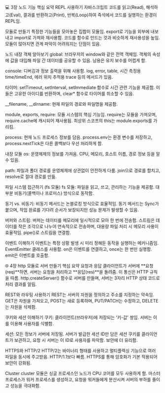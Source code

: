 💻 3장 노드 기능 핵심 요약
REPL 사용하기
자바스크립트 코드를 읽고(Read), 해석하고(Eval), 결과를 반환하고(Print), 반복(Loop)하여 즉석에서 코드를 실행하는 환경이 REPL임.

모듈로 만들기
특정한 기능들을 모아놓은 집합이 모듈임. export로 기능을 외부에 내보내고 import로 가져와 재사용함. 코드를 함수로 만드는 것과 비슷하게 재사용성을 높임. 모듈이 많아지면 관계 파악이 어려워지는 단점이 있음.

노드 내장 객체 알아보기
global: 브라우저의 window와 같은 전역 객체임. 객체의 속성에 값을 대입해 파일 간 데이터를 공유할 수 있음. 남용은 유지 보수를 어렵게 함.

console: 디버깅과 정보 출력을 위해 사용함. log, error, table, 시간 측정용 time/timeEnd, 에러 위치 추적용 trace 등의 메서드가 있음.

타이머: setTimeout, setInterval, setImmediate 함수로 시간 관련 기능을 제공함. 이들은 고유한 아이디를 반환하며, clear* 함수로 타이머를 취소할 수 있음.

__filename, __dirname: 현재 파일의 경로와 파일명을 제공함.

module, exports, require: 모듈 시스템의 핵심 기능임. require는 모듈을 가져오며, require.cache에 캐시되어 재사용됨. 최상위 스코프의 this는 module.exports를 가리킴.

process: 현재 노드 프로세스 정보를 담음. process.env는 환경 변수를 저장하고, process.nextTick은 다른 콜백보다 우선 처리하게 함.

내장 모듈
os: 운영체제의 정보를 가져옴. CPU, 메모리, 호스트 이름, 경로 정보 등을 알 수 있음.

path: 파일과 폴더 경로를 운영체제에 상관없이 안전하게 다룸. join으로 경로를 합치고, resolve로 절대 경로를 만듦.

파일 시스템 접근하기 (fs 모듈)
fs 모듈: 파일을 읽고, 쓰고, 관리하는 기능을 제공함. 대부분 비동기(콜백이나 프로미스) 방식으로 동작함.

동기 vs. 비동기: 비동기 메서드는 논블로킹 방식으로 효율적임. 동기 메서드는 Sync가 붙으며, 작업 완료를 기다려 순서가 보장되지만 성능 문제가 발생할 수 있음.

버퍼와 스트림: 버퍼는 데이터를 메모리에 일시적으로 모아 한 번에 전송함. 스트림은 데이터를 작은 조각으로 나누어 연속적으로 전송하며, 대용량 파일 처리 시 메모리 사용이 효율적임. pipe()로 스트림을 연결함.

이벤트 이해하기
이벤트는 특정 상황 발생 시 미리 정해둔 동작을 실행하는 메커니즘임. EventEmitter 클래스를 사용함. on은 이벤트를 연결하고, once는 한 번만 실행함. emit은 이벤트를 호출함.

🌐 4장 http 모듈로 서버 만들기 핵심 요약
요청과 응답
클라이언트가 서버에 **요청(req)**하면, 서버는 요청을 처리하고 **응답(res)**을 돌려줌. 이 통신은 HTTP 규칙을 따름. http.createServer() 함수로 서버를 만들며, 서버는 3자리 HTTP 상태 코드로 처리 결과를 알림.

REST와 라우팅 사용하기
REST는 서버의 자원을 정의하고 주소를 지정하는 약속임. GET은 자원을 가져오고, POST는 새로 등록하며, PUT/PATCH는 수정하고, DELETE는 자원을 삭제함.

쿠키와 세션 이해하기
쿠키: 클라이언트(브라우저)에 저장되는 '키-값' 쌍임. 서버는 이를 이용해 사용자를 식별함.

세션: 모든 정보가 서버에 저장됨. 서버가 발급한 세션 ID만 담은 세션 쿠키를 클라이언트가 보관하고, 요청 시 서버는 이 ID로 사용자를 파악함. 보안에 더 유리함.

HTTPS와 HTTP/2
HTTP/2는 바이너리 형태를 사용하고 멀티플렉싱 기능으로 여러 파일을 동시에 주고받음. HTTP/1.1보다 빠름. HTTPS를 통해 암호화가 기본 적용되어 보안이 강화됨.

Cluster
cluster 모듈은 싱글 프로세스인 노드가 CPU 코어를 모두 사용하게 함. 마스터 프로세스가 워커 프로세스를 생성하고, 요청을 워커들에게 분산시켜 서버의 부하를 줄이고 성능을 극대화함.